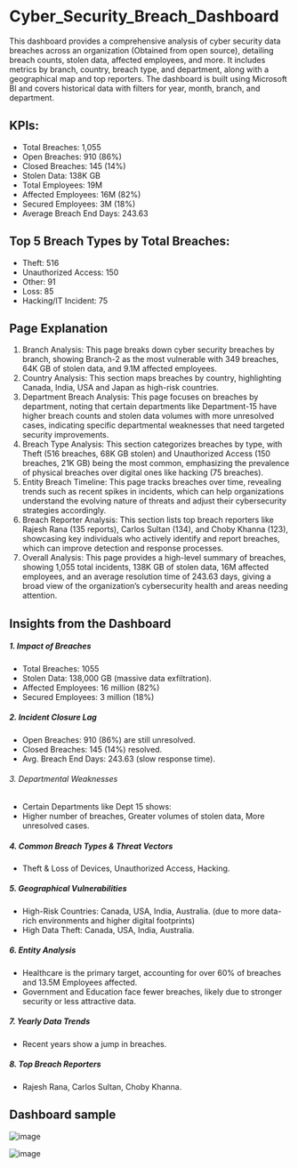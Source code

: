 # Cyber_Security_Breach_Dashboard
This dashboard provides a comprehensive analysis of cyber security data breaches across an organization (Obtained from open source), detailing breach counts, stolen data, affected employees, and more. It includes metrics by branch, country, breach type, and department, along with a geographical map and top reporters. The dashboard is built using Microsoft BI and covers historical data with filters for year, month, branch, and department.

## KPIs:
- Total Breaches: 1,055
- Open Breaches: 910 (86%)
- Closed Breaches: 145 (14%)
- Stolen Data: 138K GB
- Total Employees: 19M
- Affected Employees: 16M (82%)
- Secured Employees: 3M (18%)
- Average Breach End Days: 243.63

## Top 5 Breach Types by Total Breaches:
- Theft: 516
- Unauthorized Access: 150
- Other: 91
- Loss: 85
- Hacking/IT Incident: 75

## Page Explanation
1. Branch Analysis: This page breaks down cyber security breaches by branch, showing Branch-2 as the most vulnerable with 349 breaches, 64K GB of stolen data, and 9.1M affected employees.
2. Country Analysis: This section maps breaches by country, highlighting Canada, India, USA and Japan as high-risk countries.
3. Department Breach Analysis: This page focuses on breaches by department, noting that certain departments like Department-15 have higher breach counts and stolen data volumes with more unresolved cases, indicating specific departmental weaknesses that need targeted security improvements.
4. Breach Type Analysis: This section categorizes breaches by type, with Theft (516 breaches, 68K GB stolen) and Unauthorized Access (150 breaches, 21K GB) being the most common, emphasizing the prevalence of physical breaches over digital ones like hacking (75 breaches).
5. Entity Breach Timeline: This page tracks breaches over time, revealing trends such as recent spikes in incidents, which can help organizations understand the evolving nature of threats and adjust their cybersecurity strategies accordingly.
6. Breach Reporter Analysis: This section lists top breach reporters like Rajesh Rana (135 reports), Carlos Sultan (134), and Choby Khanna (123), showcasing key individuals who actively identify and report breaches, which can improve detection and response processes.
7. Overall Analysis: This page provides a high-level summary of breaches, showing 1,055 total incidents, 138K GB of stolen data, 16M affected employees, and an average resolution time of 243.63 days, giving a broad view of the organization’s cybersecurity health and areas needing attention.

## Insights from the Dashboard
##### 1. Impact of Breaches
- Total Breaches: 1055  
- Stolen Data: 138,000 GB (massive data exfiltration). 
- Affected Employees: 16 million (82%)
- Secured Employees: 3 million (18%)
##### 2. Incident Closure Lag
- Open Breaches: 910 (86%) are still unresolved.
- Closed Breaches: 145 (14%) resolved. 
- Avg. Breach End Days: 243.63  (slow response time).
###### 3. Departmental Weaknesses
- Certain Departments like Dept 15 shows:
- Higher number of breaches, Greater volumes of stolen data, More unresolved cases.
##### 4. Common Breach Types & Threat Vectors
- Theft & Loss of Devices, Unauthorized Access, Hacking.
##### 5. Geographical Vulnerabilities
- High-Risk Countries: Canada, USA, India, Australia. (due to more data-rich environments and higher digital footprints)
- High Data Theft: Canada, USA, India, Australia.
##### 6. Entity Analysis 
- Healthcare is the primary target, accounting for over 60% of breaches and 13.5M Employees affected. 
- Government and Education face fewer breaches, likely due to stronger security or less attractive data.
##### 7. Yearly Data Trends
- Recent years show a jump in breaches. 
##### 8. Top Breach Reporters 
- Rajesh Rana, Carlos Sultan, Choby Khanna.

## Dashboard sample

![image](https://github.com/user-attachments/assets/752bd250-24c1-4be8-8a1f-317b1a6073c3)

![image](https://github.com/user-attachments/assets/da3b925b-a00b-4f1a-af1f-9ec03f243e8d)


